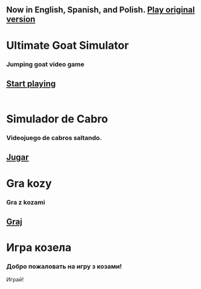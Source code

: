## Now in English, Spanish, and Polish. <a href="https://lb123658.github.io/goat">Play original version</a>
# Ultimate Goat Simulator
### Jumping goat video game
<a href="https://lb123658.github.io/goat/about" target="_blank">Start playing</a><br><br>
---
# Simulador de Cabro
### Videojuego de cabros saltando.
<a href="https://lb123658.github.io/goat/about?l=es" target="_blank">Jugar</a><br>
---
# Gra kozy
### Gra z kozami
<a href="https://lb123658.github.io/goat/about?l=pl" target="_blank">Graj</a><br>
---
# Игра козела
### Добро пожаловать на игру з козами! 
Играй!
